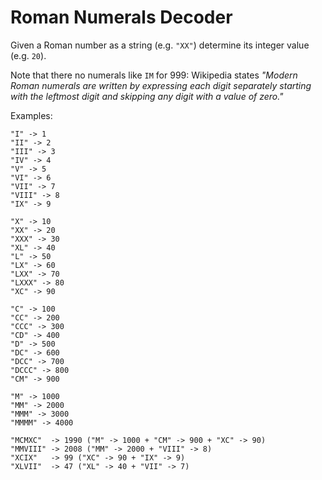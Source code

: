 Roman Numerals Decoder
======================
Given a Roman number as a string (e.g. `"XX"`) determine its integer value (e.g. `20`).

Note that there no numerals like `IM` for 999: Wikipedia states _"Modern Roman numerals are written by expressing each digit separately starting with the leftmost digit and skipping any digit with a value of zero."_

Examples:
```
"I" -> 1
"II" -> 2
"III" -> 3
"IV" -> 4
"V" -> 5
"VI" -> 6
"VII" -> 7
"VIII" -> 8
"IX" -> 9

"X" -> 10
"XX" -> 20
"XXX" -> 30
"XL" -> 40
"L" -> 50
"LX" -> 60
"LXX" -> 70
"LXXX" -> 80
"XC" -> 90

"C" -> 100
"CC" -> 200
"CCC" -> 300
"CD" -> 400
"D" -> 500
"DC" -> 600
"DCC" -> 700
"DCCC" -> 800
"CM" -> 900

"M" -> 1000
"MM" -> 2000
"MMM" -> 3000
"MMMM" -> 4000

"MCMXC"  -> 1990 ("M" -> 1000 + "CM" -> 900 + "XC" -> 90)
"MMVIII" -> 2008 ("MM" -> 2000 + "VIII" -> 8)
"XCIX"   -> 99 ("XC" -> 90 + "IX" -> 9)
"XLVII"  -> 47 ("XL" -> 40 + "VII" -> 7)
```
